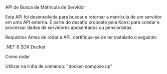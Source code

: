 API de Busca de Matrícula de Servidor

Esta API foi desenvolvida para buscar e retornar a matrícula de um servidor em uma API externa. É parte do desafio proposto pela Konsi para coletar e processar dados de servidores aposentados ou pensionistas.

Requisitos
Antes de rodar a API, certifique-se de ter instalado o seguinte:

.NET 6 SDK
Docker

Como rodar

Utilizar na linha de comando: "docker-compose up"
